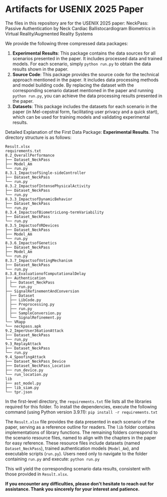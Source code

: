 # Artifacts for USENIX 2025 Paper
The files in this repository are for the USENIX 2025 paper:
NeckPass: Passive Authentication by Neck Cardiac Ballistocardiogram Biometrics in Virtual Reality/Augmented Reality Systems

We provide the following three compressed data packages:
1. **Experimental Results**: This package contains the data sources for all scenarios presented in the paper. It includes processed data and trained models. For each scenario, simply `python run.py` to obtain the data results shown in the paper.
1. **Source Code**: This package provides the source code for the technical approach mentioned in the paper. It includes data processing methods and model building code. By replacing the dataset with the corresponding scenario dataset mentioned in the paper and running `python run.py`, you can achieve the data processing results presented in the paper.
1. **Datasets**: This package includes the datasets for each scenario in the paper (in Mel-cepstral form, facilitating user privacy and a quick start), which can be used for training models and validating experimental results.

Detailed Explanation of the First Data Package: **Experimental Results**. The directory structure is as follows:

```
Result.xlsx
requirements.txt
8.2_OverallPerformance
├── Dataset_NeckPass
├── Model_Am
└── run.py
8.3.1_ImpactsofSingle-sideController
├── Dataset_NeckPass
└── run.py
8.3.2_ImpactsofIntensePhysicalActivity
├── Dataset_NeckPass
└── run.py
8.3.3_ImpactsofDynamicBehavior
├── Dataset_NeckPass
└── run.py
8.3.4_ImpactsofBiometricLong-termVariability
├── Dataset_NeckPass
└── run.py
8.3.5_ImpactsofVRDevices
├── Dataset_NeckPass
├── Model_Am
└── run.py
8.3.6_ImpactsofGenetics
├── Dataset_NeckPass
├── Model_Am
└── run.py
8.3.7_ImpactsofVotingMechanism
├── Dataset_NeckPass
└── run.py
8.3.8_EvaluationofComputationalDelay
├── Authentication
│ ├── Dataset_NeckPass
│ └── run.py
├── SignalRefinementAndConversion
│ ├── Dataset
│ ├── LibCode.py
│ ├── Preprocessing.py
│ ├── run.py
│ ├── SampleConversion.py
│ └── SignalRefinement.py
└── VRapp
└── neckpass.apk
9.2_ImperUser36ationAttack
├── Dataset_NeckPass
└── run.py
9.3_ReplayAttack
├── Dataset_NeckPass
└── run.py
9.4_SpoofingAttack
├── Dataset_NeckPass_Device
├── Dataset_NeckPass_Location
├── run_device.py
└── run_location.py
lib
├── ast_model.py
├── lib_siam.py
└── tpr.json
```

In the first-level directory, the `requirements.txt` file lists all the libraries required for this folder. To install the dependencies, execute the following command (using Python version 3.9.11):
`pip install -r requirements.txt `

The `Result.xlsx` file provides the data presented in each scenario of the paper, serving as a reference outline for readers. The `lib` folder contains implementations of library functions. The remaining folders correspond to the scenario resource files, named to align with the chapters in the paper for easy reference. These resource files include datasets (named `Dataset_NeckPass`), trained authentication models (`Model_Am`), and executable scripts (`run.py`). Users need only to navigate to the folder containing `run.py` and execute:
`python run.py`

This will yield the corresponding scenario data results, consistent with those provided in `Result.xlsx`.

**If you encounter any difficulties, please don't hesitate to reach out for assistance. Thank you sincerely for your interest and patience.**
